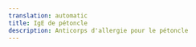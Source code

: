 ```yaml
---
translation: automatic
title: IgE de pétoncle
description: Anticorps d'allergie pour le pétoncle
---
```

